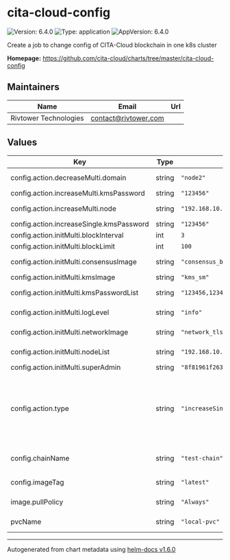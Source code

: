# cita-cloud-config

![Version: 6.4.0](https://img.shields.io/badge/Version-6.4.0-informational?style=flat-square) ![Type: application](https://img.shields.io/badge/Type-application-informational?style=flat-square) ![AppVersion: 6.4.0](https://img.shields.io/badge/AppVersion-6.4.0-informational?style=flat-square)

Create a job to change config of CITA-Cloud blockchain in one k8s cluster

**Homepage:** <https://github.com/cita-cloud/charts/tree/master/cita-cloud-config>

## Maintainers

| Name | Email | Url |
| ---- | ------ | --- |
| Rivtower Technologies | contact@rivtower.com |  |

## Values

| Key | Type | Default                                                                              | Description |
|-----|------|--------------------------------------------------------------------------------------|-------------|
| config.action.decreaseMulti.domain | string | `"node2"`                                                                            | Set the domain you want to delete. |
| config.action.increaseMulti.kmsPassword | string | `"123456"`                                                                           | KmsPassword for new node. |
| config.action.increaseMulti.node | string | `"192.168.10.136:40000:node3"`                                                       | New node, format: [ip:port:domain]. |
| config.action.increaseSingle.kmsPassword | string | `"123456"`                                                                           | KmsPassword for new node. |
| config.action.initMulti.blockInterval | int | `3`                                                                                  | Chain's block interval. |
| config.action.initMulti.blockLimit | int | `100`                                                                                | Chain's block limit. |
| config.action.initMulti.consensusImage | string | `"consensus_bft"`                                                                    | Consensus: consensus_raft/consensus_bft. |
| config.action.initMulti.kmsImage | string | `"kms_sm"`                                                                           | Kms: kms_sm/kms_eth. |
| config.action.initMulti.kmsPasswordList | string | `"123456,123456,123456"`                                                             | KmsPassword of each chain node. |
| config.action.initMulti.logLevel | string | `"info"`                                                                             | Log level warn/info/debug/trace. |
| config.action.initMulti.networkImage | string | `"network_tls"`                                                                      | Network: network_p2p/network_tls. |
| config.action.initMulti.nodeList | string | `"192.168.10.123:40000:node0,192.168.10.134:40000:node1,192.168.10.135:40000:node2"` | NodeList of each chain node, format: [ip:port:domain]. |
| config.action.initMulti.superAdmin | string | `"8f81961f263f45f88230375623394c9301c033e7"`                                         | Super admin account address. |
| config.action.type | string | `"increaseSingle"`                                                                   | Action of cita-cloud-config. If the chain's nodes are in a k8s cluster, you should use xxxSingle action; if the chain's nodes are in multi k8s clusters, you should use xxxMulti action; the clean action is universal. |
| config.chainName | string | `"test-chain"`                                                                       | Chain name of cita-cloud blockchain that will be changed. |
| config.imageTag | string | `"latest"`                                                                           | Image tag of cita-cloud-config container. |
| image.pullPolicy | string | `"Always"`                                                                           | pullPolicy for cita_cloud_config docker images. |
| pvcName | string | `"local-pvc"`                                                                        | Name of persistentVolumeClaim. |

----------------------------------------------
Autogenerated from chart metadata using [helm-docs v1.6.0](https://github.com/norwoodj/helm-docs/releases/v1.6.0)

